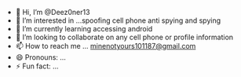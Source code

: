 - 👋 Hi, I’m @Deez0ner13
- 👀 I’m interested in ...spoofing cell phone anti spying and spying
- 🌱 I’m currently learning accessing android
- 💞️ I’m looking to collaborate on any cell phone or profile information 
- 📫 How to reach me ... minenotyours101187@gmail.com
- 😄 Pronouns: ...
- ⚡ Fun fact: ...

<!---
Deez0ner13/Deez0ner13 is a ✨ special ✨ repository because its `README.md` (this file) appears on your GitHub profile.
You can click the Preview link to take a look at your changes.
--->

